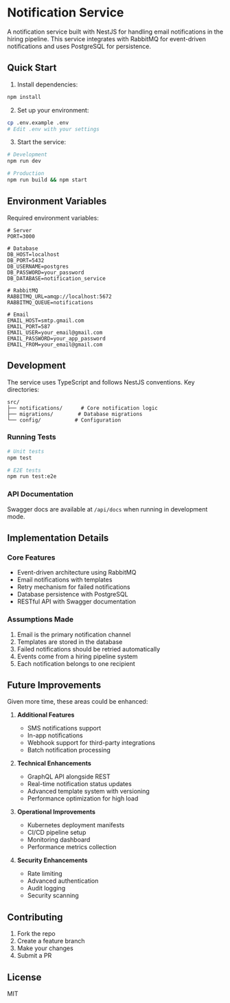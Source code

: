 # Notification Service

A notification service built with NestJS for handling email notifications in the hiring pipeline. This service integrates with RabbitMQ for event-driven notifications and uses PostgreSQL for persistence.

## Quick Start

1. Install dependencies:
```bash
npm install
```

2. Set up your environment:
```bash
cp .env.example .env
# Edit .env with your settings
```

3. Start the service:
```bash
# Development
npm run dev

# Production
npm run build && npm start
```

## Environment Variables

Required environment variables:

```env
# Server
PORT=3000

# Database
DB_HOST=localhost
DB_PORT=5432
DB_USERNAME=postgres
DB_PASSWORD=your_password
DB_DATABASE=notification_service

# RabbitMQ
RABBITMQ_URL=amqp://localhost:5672
RABBITMQ_QUEUE=notifications

# Email
EMAIL_HOST=smtp.gmail.com
EMAIL_PORT=587
EMAIL_USER=your_email@gmail.com
EMAIL_PASSWORD=your_app_password
EMAIL_FROM=your_email@gmail.com
```

## Development

The service uses TypeScript and follows NestJS conventions. Key directories:

```
src/
├── notifications/      # Core notification logic
├── migrations/        # Database migrations
└── config/           # Configuration
```

### Running Tests

```bash
# Unit tests
npm test

# E2E tests
npm run test:e2e
```

### API Documentation

Swagger docs are available at `/api/docs` when running in development mode.

## Implementation Details

### Core Features
- Event-driven architecture using RabbitMQ
- Email notifications with templates
- Retry mechanism for failed notifications
- Database persistence with PostgreSQL
- RESTful API with Swagger documentation

### Assumptions Made
1. Email is the primary notification channel
2. Templates are stored in the database
3. Failed notifications should be retried automatically
4. Events come from a hiring pipeline system
5. Each notification belongs to one recipient

## Future Improvements

Given more time, these areas could be enhanced:

1. **Additional Features**
   - SMS notifications support
   - In-app notifications
   - Webhook support for third-party integrations
   - Batch notification processing

2. **Technical Enhancements**
   - GraphQL API alongside REST
   - Real-time notification status updates
   - Advanced template system with versioning
   - Performance optimization for high load

3. **Operational Improvements**
   - Kubernetes deployment manifests
   - CI/CD pipeline setup
   - Monitoring dashboard
   - Performance metrics collection

4. **Security Enhancements**
   - Rate limiting
   - Advanced authentication
   - Audit logging
   - Security scanning

## Contributing

1. Fork the repo
2. Create a feature branch
3. Make your changes
4. Submit a PR

## License

MIT